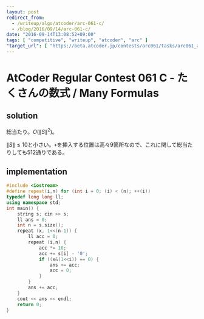 ```yaml
---
layout: post
redirect_from:
  - /writeup/algo/atcoder/arc-061-c/
  - /blog/2016/09/14/arc-061-c/
date: "2016-09-14T13:08:52+09:00"
tags: [ "competitive", "writeup", "atcoder", "arc" ]
"target_url": [ "https://beta.atcoder.jp/contests/arc061/tasks/arc061_a" ]
---
```


# AtCoder Regular Contest 061 C - たくさんの数式 / Many Formulas

## solution

総当たり。$O({\|S\|}^2)$。

$\|S\| \le 10$と小さい。`+`を挿入する位置は高々$9$箇所なので、これに関して総当たりしても$512$通りである。

## implementation

``` c++
#include <iostream>
#define repeat(i,n) for (int i = 0; (i) < (n); ++(i))
typedef long long ll;
using namespace std;
int main() {
    string s; cin >> s;
    ll ans = 0;
    int n = s.size();
    repeat (x, 1<<(n-1)) {
        ll acc = 0;
        repeat (i,n) {
            acc *= 10;
            acc += s[i] - '0';
            if ((x&(1<<i)) == 0) {
                ans += acc;
                acc = 0;
            }
        }
        ans += acc;
    }
    cout << ans << endl;
    return 0;
}
```
